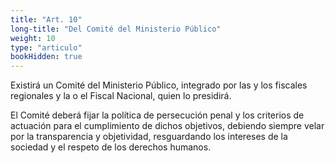 ```yaml
---
title: "Art. 10"
long-title: "Del Comité del Ministerio Público"
weight: 10
type: "articulo"
bookHidden: true
---
```

Existirá un Comité del Ministerio Público, integrado por las y los fiscales regionales y la o el Fiscal Nacional, quien lo presidirá. 
 
El Comité deberá fijar la política de persecución penal y los criterios de actuación para el cumplimiento de dichos objetivos, debiendo siempre velar por la transparencia y objetividad, resguardando los intereses de la sociedad y el respeto de los derechos humanos.
